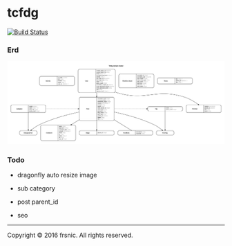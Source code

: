 # tcfdg 

[![Build Status](https://travis-ci.org/frsnic/tcfdg.svg?branch=master)](https://travis-ci.org/frsnic/tcfdg)

### Erd
![tcfdg](https://raw.githubusercontent.com/frsnic/tcfdg/master/erd.jpg)

### Todo

* dragonfly auto resize image

* sub category

* post parent_id

* seo

--------------------------
Copyright © 2016 frsnic. All rights reserved.
